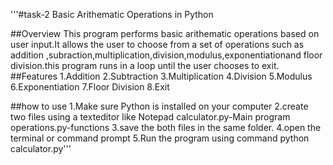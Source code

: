 '''#task-2 Basic Arithematic Operations in Python

##Overview
      This program performs basic arithematic operations based on user input.It allows the user  to choose from a set of operations such as  
  addition ,subraction,multiplication,division,modulus,exponentiationand floor division.this program runs in a loop until the user chooses to exit.
##Features
    1.Addition
    2.Subtraction
    3.Multiplication
    4.Division
    5.Modulus
    6.Exponentiation
    7.Floor Division
    8.Exit


##how to use
    1.Make sure Python is installed on your computer
    2.create two files using a texteditor like Notepad
        calculator.py-Main program
        operations.py-functions
    3.save the both files in the same folder.
    4.open the terminal or command prompt
    5.Run the program using command 
         python calculator.py'''
